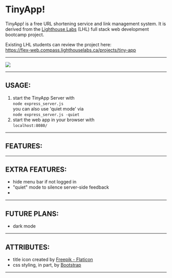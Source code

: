 # TinyApp!
TinyApp! is a free URL shortening service and link management system. It is derived from the <a href="www.lighthouselabs.ca">Lighthouse Labs</a> (LHL) full stack web development bootcamp project.

Existing LHL students can review the project here:  
https://flex-web.compass.lighthouselabs.ca/projects/tiny-app  

---

![](image-readme.png)  

---
## USAGE:
1) start the TinyApp Server with  
  ```node express_server.js```   
  you can also use 'quiet mode' via  
  ```node express_server.js -quiet```  
2) start the web app in your browser with  
```localhost:8080/```  
  
----
## FEATURES:
  
---
## EXTRA FEATURES:
- hide menu bar if not logged in
- "quiet" mode to silence server-side feedback
- 
---
## FUTURE PLANS:
- dark mode

---
## ATTRIBUTES:
- title icon created by <a href="https://www.flaticon.com/free-icons/rocket" title="rocket icons">Freepik - Flaticon</a>
- css styling, in part, by <a href="https://getbootstrap.com">Bootstrap</a>
---